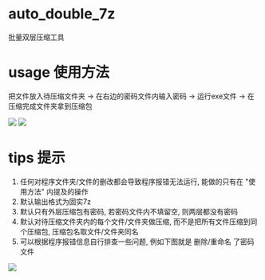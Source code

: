 # auto_double_7z
 批量双层压缩工具
 
# usage 使用方法
 把文件放入待压缩文件夹 -> 在右边的密码文件内输入密码 -> 运行exe文件 -> 在压缩完成文件夹拿到压缩包
 
 <img src="https://pic.rmb.bdstatic.com/bjh/b3b12ba67ec8b8ce62453d30ea9e604b.png">
 
 <img src="https://pic.rmb.bdstatic.com/bjh/cfd4b2e51a8a6740391b184931429b09.png">
 
# tips 提示 
 1. 任何对程序文件夹/文件的删改都会导致程序报错无法运行, 能做的只有在 "使用方法" 内提及的操作
 2. 默认输出格式为固实7z
 3. 默认只有外层压缩包有密码, 若密码文件内不填留空, 则两层都没有密码
 4. 默认对待压缩文件夹内的每个文件/文件夹做压缩, 而不是把所有文件压缩到同个压缩包, 压缩包名取文件/文件夹同名
 5. 可以根据程序报错信息自行排查一些问题, 例如下图就是 删除/重命名 了密码文件

 <img src="https://pic.rmb.bdstatic.com/bjh/531a5f422d303bf6b7dd2a2ae91ff4e1.png">
